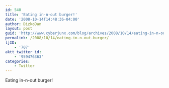 ```yaml
---
id: 540
title: 'Eating in-n-out burger!'
date: '2008-10-14T14:48:36-04:00'
author: DizkoDan
layout: post
guid: 'http://www.cyberjunx.com/blog/archives/2008/10/14/eating-in-n-out-burger/'
permalink: /2008/10/14/eating-in-n-out-burger/
ljID:
    - '707'
aktt_twitter_id:
    - '959476363'
categories:
    - Twitter
---
```


Eating in-n-out burger!